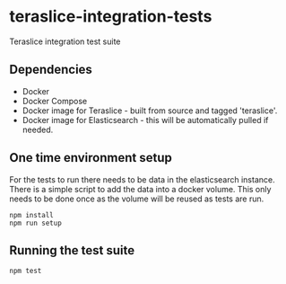 # teraslice-integration-tests
Teraslice integration test suite

## Dependencies

* Docker
* Docker Compose
* Docker image for Teraslice - built from source and tagged 'teraslice'.
* Docker image for Elasticsearch - this will be automatically pulled if needed.

## One time environment setup

For the tests to run there needs to be data in the elasticsearch instance. There is a simple script to add the data into a docker volume. This only needs to be done once as the volume will be reused as tests are run.

```
npm install
npm run setup
```

## Running the test suite

```
npm test
```
